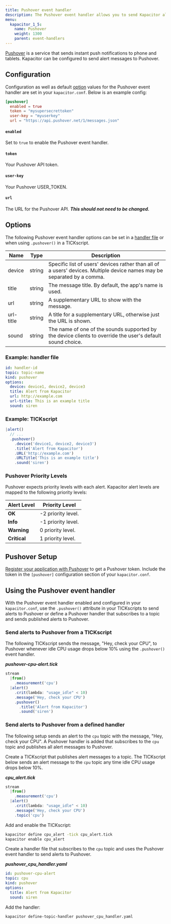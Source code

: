 ```yaml
---
title: Pushover event handler
description: The Pushover event handler allows you to send Kapacitor alerts to Pushover. This page includes configuration options and usage examples.
menu:
  kapacitor_1_5:
    name: Pushover
    weight: 1300
    parent: event-handlers
---
```


[Pushover](https://pushover.net/) is a service that sends instant push
notifications to phone and tablets.
Kapacitor can be configured to send alert messages to Pushover.

## Configuration
Configuration as well as default [option](#options) values for the Pushover
event handler are set in your `kapacitor.conf`.
Below is an example config:

```toml
[pushover]
  enabled = true
  token = "mysupersecrettoken"
  user-key = "myuserkey"
  url = "https://api.pushover.net/1/messages.json"
```

#### `enabled`
Set to `true` to enable the Pushover event handler.

#### `token`
Your Pushover API token.

#### `user-key`
Your Pushover USER_TOKEN.

#### `url`
The URL for the Pushover API. _**This should not need to be changed.**_

## Options
The following Pushover event handler options can be set in a
[handler file](/kapacitor/v1.5/event_handlers/#handler-file) or when using
`.pushover()` in a TICKscript.

| Name      | Type   | Description                                                                                                             |
| ----      | ----   | -----------                                                                                                             |
| device    | string | Specific list of users' devices rather than all of a users' devices. Multiple device names may be separated by a comma. |
| title     | string | The message title. By default, the app's name is used.                                                                  |
| url       | string | A supplementary URL to show with the message.                                                                           |
| url-title | string | A title for a supplementary URL, otherwise just the URL is shown.                                                       |
| sound     | string | The name of one of the sounds supported by the device clients to override the user's default sound choice.              |


### Example: handler file
```yaml
id: handler-id
topic: topic-name
kind: pushover
options:
  device: device1, device2, device3
  title: Alert from Kapacitor
  url: http://example.com
  url-title: This is an example title
  sound: siren
```

### Example: TICKscript
```js
|alert()
  // ...
  .pushover()
    .device('device1, device2, device3')
    .title('Alert from Kapacitor')
    .URL('http://example.com')
    .URLTitle('This is an example title')
    .sound('siren')
```

### Pushover Priority Levels
Pushover expects priority levels with each alert.
Kapacitor alert levels are mapped to the following priority levels:

| Alert Level  | Priority Level     |
| -----------  | --------------     |
| **OK**       | -2 priority level. |
| **Info**     | -1 priority level. |
| **Warning**  | 0 priority level.  |
| **Critical** | 1 priority level.  |

## Pushover Setup
[Register your application with Pushover](https://pushover.net/apps/build) to
get a Pushover token.
Include the token in the `[pushover]` configuration section of your `kapacitor.conf`.

## Using the Pushover event handler
With the Pushover event handler enabled and configured in your `kapacitor.conf`,
use the `.pushover()` attribute in your TICKscripts to send alerts to Pushover
or define a Pushover handler that subscribes to a topic and sends published
alerts to Pushover.

### Send alerts to Pushover from a TICKscript

The following TICKscript sends the message, "Hey, check your CPU", to Pushover
whenever idle CPU usage drops below 10% using the `.pushover()` event handler.

_**pushover-cpu-alert.tick**_  
```js
stream
  |from()
    .measurement('cpu')
  |alert()
    .crit(lambda: "usage_idle" < 10)
    .message('Hey, check your CPU')
    .pushover()
      .title('Alert from Kapacitor')
      .sound('siren')      
```

### Send alerts to Pushover from a defined handler

The following setup sends an alert to the `cpu` topic with the message, "Hey,
check your CPU".
A Pushover handler is added that subscribes to the `cpu` topic and publishes all
alert messages to Pushover.

Create a TICKscript that publishes alert messages to a topic.
The TICKscript below sends an alert message to the `cpu` topic any time idle CPU
usage drops below 10%.

_**cpu\_alert.tick**_
```js
stream
  |from()
    .measurement('cpu')
  |alert()
    .crit(lambda: "usage_idle" < 10)
    .message('Hey, check your CPU')
    .topic('cpu')
```

Add and enable the TICKscript:

```bash
kapacitor define cpu_alert -tick cpu_alert.tick
kapacitor enable cpu_alert
```

Create a handler file that subscribes to the `cpu` topic and uses the Pushover
event handler to send alerts to Pushover.

_**pushover\_cpu\_handler.yaml**_
```yaml
id: pushover-cpu-alert
topic: cpu
kind: pushover
options:
  title: Alert from Kapacitor
  sound: siren
```

Add the handler:

```bash
kapacitor define-topic-handler pushover_cpu_handler.yaml
```
